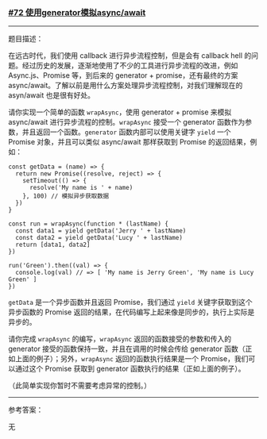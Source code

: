 ### [#72 使用generator模拟async/await](http://scriptoj.mangojuice.top/problems/72)

----
题目描述：

在远古时代，我们使用 callback 进行异步流程控制，但是会有 callback hell 的问题。经过历史的发展，逐渐地使用了不少的工具进行异步流程的改进，例如 Async.js、Promise 等，到后来的 generator + promise，还有最终的方案 async/await。了解以前是用什么方案处理异步流程控制，对我们理解现在的 asyn/await 也是很有好处。

请你实现一个简单的函数 `wrapAsync`，使用 generator + promise 来模拟 async/await 进行异步流程的控制。`wrapAsync` 接受一个 generator 函数作为参数，并且返回一个函数。`generator` 函数内部可以使用关键字 `yield` 一个 Promise 对象，并且可以类似 async/await 那样获取到 Promise 的返回结果，例如：

```
const getData = (name) => {
  return new Promise((resolve, reject) => {
    setTimeout(() => {
      resolve('My name is ' + name)
    }, 100) // 模拟异步获取数据
  })
}

const run = wrapAsync(function * (lastName) {
  const data1 = yield getData('Jerry ' + lastName)
  const data2 = yield getData('Lucy ' + lastName)
  return [data1, data2]
})

run('Green').then((val) => {
  console.log(val) // => [ 'My name is Jerry Green', 'My name is Lucy Green' ]
})
```

`getData` 是一个异步函数并且返回 Promise，我们通过 `yield` 关键字获取到这个异步函数的 Promise 返回的结果，在代码编写上起来像是同步的，执行上实际是异步的。

请你完成 `wrapAsync` 的编写，`wrapAsync` 返回的函数接受的参数和传入的 generator 接受的函数保持一致，并且在调用的时候会传给 generator 函数（正如上面的例子）；另外，`wrapAsync` 返回的函数执行结果是一个 Promise，我们可以通过这个 Promise 获取到 generator 函数执行的结果（正如上面的例子）。

（此简单实现你暂时不需要考虑异常的控制。）


----
参考答案：

无